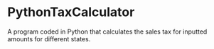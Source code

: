 # PythonTaxCalculator
A program coded in Python that calculates the sales tax for inputted amounts for different states.
